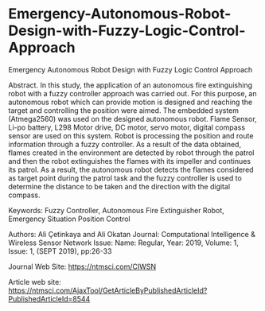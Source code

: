# Emergency-Autonomous-Robot-Design-with-Fuzzy-Logic-Control-Approach
Emergency Autonomous Robot Design with Fuzzy Logic Control Approach


Abstract. In this study, the application of an autonomous fire extinguishing robot with a fuzzy controller approach was carried out. For this purpose, an autonomous robot which can provide motion is designed and reaching the target and controlling the position were aimed. The embedded system (Atmega2560) was used on the designed autonomous robot. Flame Sensor, Li-po battery, L298 Motor drive, DC motor, servo motor, digital compass sensor are used on this system. Robot is processing the position and route information through a fuzzy controller. As a result of the data obtained, flames created in the environment are detected by robot through the patrol and then the robot extinguishes the flames with its impeller and continues its patrol. As a result, the autonomous robot detects the flames considered as target point during the patrol task and the fuzzy controller is used to determine the distance to be taken and the direction with the digital compass.

Keywords: Fuzzy Controller, Autonomous Fire Extinguisher Robot, Emergency Situation Position Control

Authors: Ali Çetinkaya and Ali Okatan
Journal: Computational Intelligence & Wireless Sensor Network
Issue: Name: Regular, Year: 2019, Volume: 1, Issue: 1, (SEPT 2019), pp:26-33

Journal Web Site: https://ntmsci.com/CIWSN

Article web site: https://ntmsci.com/AjaxTool/GetArticleByPublishedArticleId?PublishedArticleId=8544
